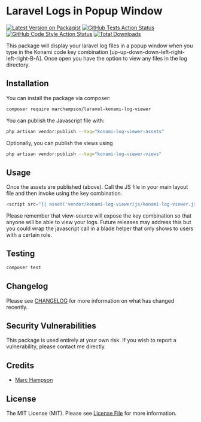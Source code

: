 # Laravel Logs in Popup Window

[![Latest Version on Packagist](https://img.shields.io/packagist/v/marchampson/laravel-konami-log-viewer.svg?style=flat-square)](https://packagist.org/packages/marchampson/laravel-konami-log-viewer)
[![GitHub Tests Action Status](https://img.shields.io/github/workflow/status/marchampson/laravel-konami-log-viewer/run-tests?label=tests)](https://github.com/marchampson/laravel-konami-log-viewer/actions?query=workflow%3Arun-tests+branch%3Amain)
[![GitHub Code Style Action Status](https://img.shields.io/github/workflow/status/marchampson/laravel-konami-log-viewer/Check%20&%20fix%20styling?label=code%20style)](https://github.com/marchampson/laravel-konami-log-viewer/actions?query=workflow%3A"Check+%26+fix+styling"+branch%3Amain)
[![Total Downloads](https://img.shields.io/packagist/dt/marchampson/laravel-konami-log-viewer.svg?style=flat-square)](https://packagist.org/packages/marchampson/laravel-konami-log-viewer)

This package will display your laravel log files in a popup window when you type in the Konami code key combination [up-up-down-down-left-right-left-right-B-A]. Once open you have the option to view any files in the log directory.

## Installation

You can install the package via composer:

```bash
composer require marchampson/laravel-konami-log-viewer
```

You can publish the Javascript file with:

```bash
php artisan vendor:publish --tag="konami-log-viewer-assets"
```

Optionally, you can publish the views using

```bash
php artisan vendor:publish --tag="konami-log-viewer-views"
```

## Usage
Once the assets are published (above). Call the JS file in your main layout file and then invoke using the key combination.
```javascript
<script src="{{ asset('vendor/konami-log-viewer/js/konami-log-viewer.js')}}"></script>
```
Please remember that view-source will expose the key combination so that anyone will be able to view your logs. Future releases may address this but you could wrap the javascript call in a blade helper that only shows to users with a certain role.

## Testing

```bash
composer test
```

## Changelog

Please see [CHANGELOG](CHANGELOG.md) for more information on what has changed recently.

[//]: # (## Contributing)

[//]: # (Please see [CONTRIBUTING]&#40;https://github.com/marchampson/.github/blob/main/CONTRIBUTING.md&#41; for details.)

## Security Vulnerabilities

This package is used entirely at your own risk. If you wish to report a vulnerability, please contact me directly.

## Credits

- [Marc Hampson](https://github.com/marchampson)

[//]: # (- [All Contributors]&#40;../../contributors&#41;)

## License

The MIT License (MIT). Please see [License File](LICENSE.md) for more information.
